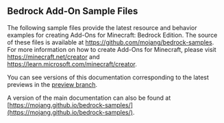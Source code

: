 ## Bedrock Add-On Sample Files

The following sample files provide the latest resource and behavior examples for creating Add-Ons for Minecraft: Bedrock Edition. The source of these files is available at https://github.com/mojang/bedrock-samples. For more information on how to create Add-Ons for Minecraft, please visit https://minecraft.net/creator and https://learn.microsoft.com/minecraft/creator.

You can see versions of this documentation corresponding to the latest previews in the [preview branch](https://github.com/Mojang/bedrock-samples/tree/preview).

A version of the main documentation can also be found at [https://mojang.github.io/bedrock-samples/](https://mojang.github.io/bedrock-samples/).